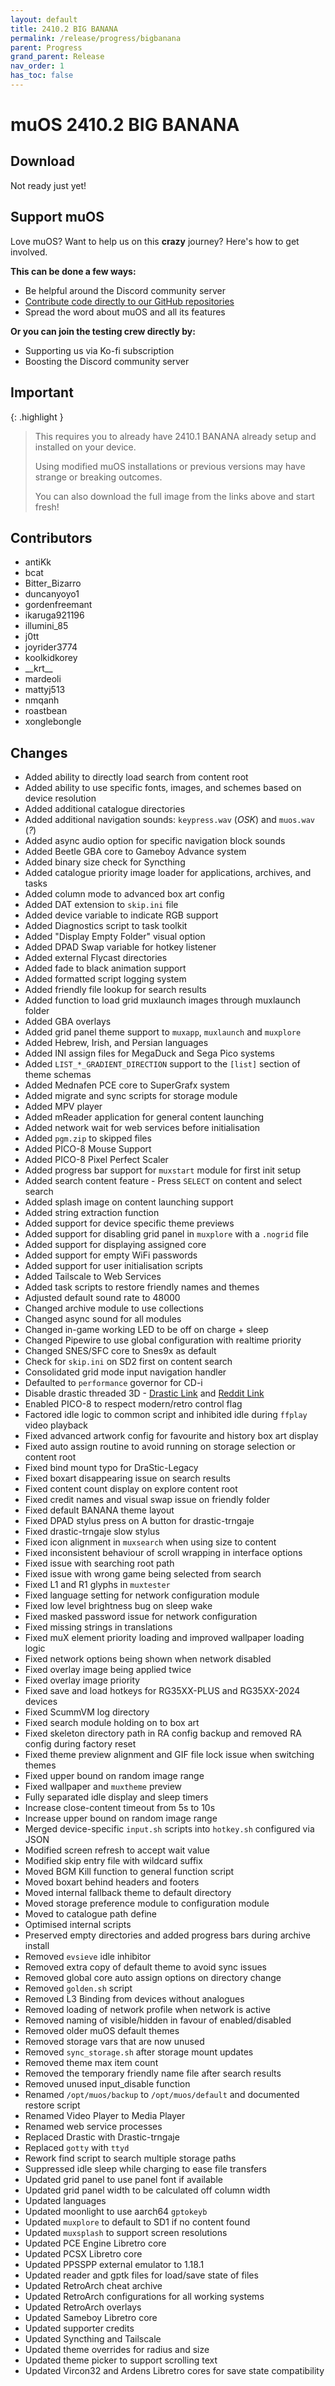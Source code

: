 ```yaml
---
layout: default
title: 2410.2 BIG BANANA
permalink: /release/progress/bigbanana
parent: Progress
grand_parent: Release
nav_order: 1
has_toc: false
---
```


# muOS 2410.2 BIG BANANA

## Download

Not ready just yet!

## Support muOS

Love muOS? Want to help us on this **crazy** journey? Here's how to get involved.

**This can be done a few ways:**

- Be helpful around the Discord community server
- [Contribute code directly to our GitHub repositories](https://github.com/MustardOS)
- Spread the word about muOS and all its features

**Or you can join the testing crew directly by:**

- Supporting us via Ko-fi subscription
- Boosting the Discord community server

## Important

{: .highlight }
> This requires you to already have 2410.1 BANANA already setup and installed on your device.
>
> Using modified muOS installations or previous versions may have strange or breaking outcomes.
>
> You can also download the full image from the links above and start fresh!

## Contributors

- antiKk
- bcat
- Bitter_Bizarro
- duncanyoyo1
- gordenfreemant
- ikaruga921196
- illumini_85
- j0tt
- joyrider3774
- koolkidkorey
- \_\_krt\_\_
- mardeoli
- mattyj513
- nmqanh
- roastbean
- xonglebongle

## Changes

- Added ability to directly load search from content root
- Added ability to use specific fonts, images, and schemes based on device resolution
- Added additional catalogue directories
- Added additional navigation sounds: `keypress.wav` (_OSK_) and `muos.wav` (_?_)
- Added async audio option for specific navigation block sounds
- Added Beetle GBA core to Gameboy Advance system
- Added binary size check for Syncthing
- Added catalogue priority image loader for applications, archives, and tasks
- Added column mode to advanced box art config
- Added DAT extension to `skip.ini` file
- Added device variable to indicate RGB support
- Added Diagnostics script to task toolkit
- Added "Display Empty Folder" visual option
- Added DPAD Swap variable for hotkey listener
- Added external Flycast directories
- Added fade to black animation support
- Added formatted script logging system
- Added friendly file lookup for search results
- Added function to load grid muxlaunch images through muxlaunch folder
- Added GBA overlays
- Added grid panel theme support to `muxapp`, `muxlaunch` and `muxplore`
- Added Hebrew, Irish, and Persian languages
- Added INI assign files for MegaDuck and Sega Pico systems
- Added `LIST_*_GRADIENT_DIRECTION` support to the `[list]` section of theme schemas
- Added Mednafen PCE core to SuperGrafx system
- Added migrate and sync scripts for storage module
- Added MPV player
- Added mReader application for general content launching
- Added network wait for web services before initialisation
- Added `pgm.zip` to skipped files
- Added PICO-8 Mouse Support
- Added PICO-8 Pixel Perfect Scaler
- Added progress bar support for `muxstart` module for first init setup
- Added search content feature - Press `SELECT` on content and select search
- Added splash image on content launching support
- Added string extraction function
- Added support for device specific theme previews
- Added support for disabling grid panel in `muxplore` with a `.nogrid` file
- Added support for displaying assigned core
- Added support for empty WiFi passwords
- Added support for user initialisation scripts
- Added Tailscale to Web Services
- Added task scripts to restore friendly names and themes
- Adjusted default sound rate to 48000
- Changed archive module to use collections
- Changed async sound for all modules
- Changed in-game working LED to be off on charge + sleep
- Changed Pipewire to use global configuration with realtime priority
- Changed SNES/SFC core to Snes9x as default
- Check for `skip.ini` on SD2 first on content search
- Consolidated grid mode input navigation handler
- Defaulted to `performance` governor for CD-i
- Disable drastic threaded 3D - [Drastic Link](https://drastic-ds.com/drastic_readme.txt) and [Reddit Link](https://old.reddit.com/r/EmulationOnAndroid/comments/1csvtic/pro_tip_do_not_use_the_multithreaded_renderer_in/)
- Enabled PICO-8 to respect modern/retro control flag
- Factored idle logic to common script and inhibited idle during `ffplay` video playback
- Fixed advanced artwork config for favourite and history box art display
- Fixed auto assign routine to avoid running on storage selection or content root
- Fixed bind mount typo for DraStic-Legacy
- Fixed boxart disappearing issue on search results
- Fixed content count display on explore content root
- Fixed credit names and visual swap issue on friendly folder
- Fixed default BANANA theme layout
- Fixed DPAD stylus press on A button for drastic-trngaje
- Fixed drastic-trngaje slow stylus
- Fixed icon alignment in `muxsearch` when using size to content
- Fixed inconsistent behaviour of scroll wrapping in interface options
- Fixed issue with searching root path
- Fixed issue with wrong game being selected from search
- Fixed L1 and R1 glyphs in `muxtester`
- Fixed language setting for network configuration module
- Fixed low level brightness bug on sleep wake
- Fixed masked password issue for network configuration
- Fixed missing strings in translations
- Fixed muX element priority loading and improved wallpaper loading logic
- Fixed network options being shown when network disabled
- Fixed overlay image being applied twice
- Fixed overlay image priority
- Fixed save and load hotkeys for RG35XX-PLUS and RG35XX-2024 devices
- Fixed ScummVM log directory
- Fixed search module holding on to box art
- Fixed skeleton directory path in RA config backup and removed RA config during factory reset
- Fixed theme preview alignment and GIF file lock issue when switching themes
- Fixed upper bound on random image range
- Fixed wallpaper and `muxtheme` preview
- Fully separated idle display and sleep timers
- Increase close-content timeout from 5s to 10s
- Increase upper bound on random image range
- Merged device-specific `input.sh` scripts into `hotkey.sh` configured via JSON
- Modified screen refresh to accept wait value
- Modified skip entry file with wildcard suffix
- Moved BGM Kill function to general function script
- Moved boxart behind headers and footers
- Moved internal fallback theme to default directory
- Moved storage preference module to configuration module
- Moved to catalogue path define
- Optimised internal scripts
- Preserved empty directories and added progress bars during archive install
- Removed `evsieve` idle inhibitor
- Removed extra copy of default theme to avoid sync issues
- Removed global core auto assign options on directory change
- Removed `golden.sh` script
- Removed L3 Binding from devices without analogues
- Removed loading of network profile when network is active
- Removed naming of visible/hidden in favour of enabled/disabled
- Removed older muOS default themes
- Removed storage vars that are now unused
- Removed `sync_storage.sh` after storage mount updates
- Removed theme max item count
- Removed the temporary friendly name file after search results
- Removed unused input_disable function
- Renamed `/opt/muos/backup` to `/opt/muos/default` and documented restore script
- Renamed Video Player to Media Player
- Renamed web service processes
- Replaced Drastic with Drastic-trngaje
- Replaced `gotty` with `ttyd`
- Rework find script to search multiple storage paths
- Suppressed idle sleep while charging to ease file transfers
- Updated grid panel to use panel font if available
- Updated grid panel width to be calculated off column width
- Updated languages
- Updated moonlight to use aarch64 `gptokeyb`
- Updated `muxplore` to default to SD1 if no content found
- Updated `muxsplash` to support screen resolutions
- Updated PCE Engine Libretro core
- Updated PCSX Libretro core
- Updated PPSSPP external emulator to 1.18.1
- Updated reader and gptk files for load/save state of files
- Updated RetroArch cheat archive
- Updated RetroArch configurations for all working systems
- Updated RetroArch overlays
- Updated Sameboy Libretro core
- Updated supporter credits
- Updated Syncthing and Tailscale
- Updated theme overrides for radius and size
- Updated theme picker to support scrolling text
- Updated Vircon32 and Ardens Libretro cores for save state compatibility

